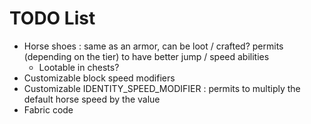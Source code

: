 # TODO List

- Horse shoes : same as an armor, can be loot / crafted? permits (depending on the tier) to have better jump / speed abilities
  + Lootable in chests?
- Customizable block speed modifiers
- Customizable IDENTITY_SPEED_MODIFIER : permits to multiply the default horse speed by the value
- Fabric code
